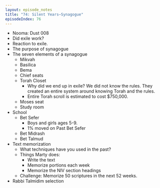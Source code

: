 ```yaml
---
layout: episode_notes
title: "74: Silent Years—Synagogue"
episodeIndex: 76
---
```

- Nooma: Dust 008
- Did exile work?
- Reaction to exile. 
- The purpose of synagogue
- The seven elements of a synagogue
  - Mikvah 
  - Basilica
  - Bema
  - Chief seats
  - Torah Closet
    - Why did we end up in exile? We did not know the rules. They created an entire system around knowing Torah and the rules. 
    - Entire Torah scroll is estimated to cost $750,000. 
  - Moses seat
  - Study room
- School
  - Bet Sefer 
    - Boys and girls ages 5-9. 
    - 1% moved on Past Bet Sefer
  - Bet Midrash
  - Bet Talmud
- Text memorization
  - What techniques have you used in the past?
  - Things Marty does:
    - Write the text
    - Memorize portions each week
    - Memorize the NIV section headings
  - Challenge: Memorize 50 scriptures in the next 52 weeks. 
- Rabbi Talmidim selection
